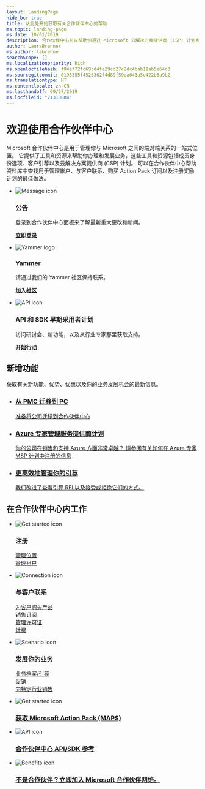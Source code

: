 ```yaml
---
layout: LandingPage
hide_bc: true
title: 从此处开始获取有关合作伙伴中心的帮助
ms.topic: landing-page
ms.date: 10/01/2019
description: 合作伙伴中心可以帮助你通过 Microsoft 云解决方案提供商 (CSP) 计划发展你的业务。 可以在其中设置你的帐户、与客户联系、购买 Action Pack 订阅，以及查找 CSP 和 MPN 计划中的合作伙伴的更多信息。 
author: LauraBrenner
ms.author: labrenne
searchScope: []
ms.localizationpriority: high
ms.openlocfilehash: f94ef72fc69cd4fe29cd27c2dc4bab11ab5e64c3
ms.sourcegitcommit: 0195355f4526362f4d89f59ea643a5e422b6a9b2
ms.translationtype: HT
ms.contentlocale: zh-CN
ms.lasthandoff: 09/27/2019
ms.locfileid: "71318884"
---
```

# <a name="welcome-to-partner-center"></a>欢迎使用合作伙伴中心

Microsoft 合作伙伴中心是用于管理你与 Microsoft 之间的端对端关系的一站式位置。 它提供了工具和资源来帮助你办理和发展业务，这些工具和资源包括成员身份选项、客户引荐以及云解决方案提供商 (CSP) 计划。 可以在合作伙伴中心帮助资料库中查找用于管理帐户、与客户联系、购买 Action Pack 订阅以及注册奖励计划的最佳做法。


<ul id="products1" class="cardsF cols cols3 panelContent singlePanelContent">
    <li>
        <div class="cardSize">
            <div class="cardPadding">
                <div class="card">
                    <div class="cardImageOuter">
                        <div class="cardImage">
                            <img alt="Message icon" src="images/message-icon.png" data-linktype="external">
                        </div>
                    </div>
                    <div class="cardText">
                        <h3>公告</h3>
                        <p>登录到合作伙伴中心面板来了解最新重大更改和新闻。</p>
                        <p><a href="https://partner.microsoft.com/pcv/announcements"><b>立即登录</b></a></p>
                    </div>
                </div>
            </div>
        </div>
    </li>
    <li>
        <div class="cardSize">
            <div class="cardPadding">
                <div class="card">
                    <div class="cardImageOuter">
                        <div class="cardImage">
                            <img alt="Yammer logo" src="images/yammer-logo.png" data-linktype="external">
                        </div>
                    </div>
                    <div class="cardText">
                        <h3>Yammer</h3>
                        <p>请通过我们的 Yammer 社区保持联系。</p>
                        <p><a href="https://go.microsoft.com/fwlink/p/?linkid=851605"><b>加入社区</b></a></p>
                    </div>
                </div>
            </div>
        </div>
    </li>  
    <li>
        <div class="cardSize">
            <div class="cardPadding">
                <div class="card">
                    <div class="cardImageOuter">
                        <div class="cardImage">
                            <img alt="API icon" src="images/i_api.png" data-linktype="external">
                        </div>
                    </div>
                    <div class="cardText">
                        <h3>API 和 SDK 早期采用者计划</h3>
                        <p>访问研讨会、新功能，以及从行业专家那里获取支持。</p>
                        <p><a href="/partner-center/develop/early-adopter-program"><b>开始行动</b></a></p>
                    </div>
                </div>
            </div>
        </div>
    </li>    
</ul>

<h2>新增功能</h2>
<p>获取有关新功能、优势、优惠以及你的业务发展机会的最新信息。</p>
<ul id="products1" class="cardsZ cols cols3 panelContent singlePanelContent">
    <li>
        <div class="cardSize">
            <div class="cardPadding">
                <div class="card">
                    <div class="cardText"><a href="/partner-center/move-pmc-pc-map">
                        <h3>从 PMC 迁移到 PC</h3>
                        <p>准备将公司迁移到合作伙伴中心</p></a>
                    </div>
                </div>
            </div>
        </div>
    </li>
    <li>
        <div class="cardSize">
            <div class="cardPadding">
                <div class="card">
                    <div class="cardText"><a href="/partner-center/Azure-expert-msp">
                        <h3>Azure 专家管理服务提供商计划</h3>
                        <p>你的公司在销售和支持 Azure 方面非常卓越？ 请参阅有关如何在 Azure 专家 MSP 计划中注册的信息</p></a>
                    </div>
                </div>
            </div>
        </div>
    </li>
    <li>
        <div class="cardSize">
            <div class="cardPadding">
                <div class="card">
                    <div class="cardText"><a href="/partner-center/responding-to-referrals#new-referrals">
                        <h3>更高效地管理你的引荐</h3>
                        <p>我们改进了查看引荐 RFI 以及接受或拒绝它们的方式。</p></a>
                    </div>
                </div>
            </div>
        </div>
    </li>       
</ul>


<h2>在合作伙伴中心内工作</h2>

<ul id="products1" class="cardsC cols cols3 panelContent singlePanelContent">
    <li>
        <div class="cardSize">
            <div class="cardPadding">
                <div class="card">
                    <div class="cardImageOuter">
                        <div class="cardImage bgdAccent1">
                            <img alt="Get started icon" src="https://docs.microsoft.com/media/illustrations/sql-get-started-understand.svg" data-linktype="external">
                        </div>
                    </div>
                    <div class="cardText">
                        <h3>注册</h3>
                        <p><a href="/partner-center/manage-locations">管理位置</a><br /><a href="/partner-center/azure-active-directory-tenants-and-partner-center">管理租户</a></p>
                    </div>
                </div>
            </div>
        </div>
    </li>
    <li>
        <div class="cardSize">
            <div class="cardPadding">
                <div class="card">
                    <div class="cardImageOuter">
                        <div class="cardImage bgdAccent1">
                            <img alt="Connection icon" src="https://docs.microsoft.com/media/illustrations/virtualization-hperv-server-community.svg" data-linktype="external">
                        </div>
                    </div>
                    <div class="cardText">
                        <h3>与客户联系</h3>
                        <p><a href="/partner-center/csp-offers">为客户购买产品</a><br /><a href="/partner-center/customer-subscriptions">销售订阅</a><br /><a href="/partner-center/assign-licenses-to-users">管理许可证</a><br /><a href="/partner-center/billing">计费</a></p>
                    </div>
                </div>
            </div>
        </div>
    </li>
    <li>
        <div class="cardSize">
            <div class="cardPadding">
                <div class="card">
                    <div class="cardImageOuter">
                        <div class="cardImage bgdAccent1">
                            <img alt="Scenario icon" src="https://docs.microsoft.com/media/illustrations/biztalk-get-started-scenarios.svg" data-linktype="external">
                        </div>
                    </div>
                    <div class="cardText">
                        <h3>发展你的业务</h3>
                        <p><a href="/partner-center/referrals">业务档案/引荐</a><br /><a href="/partner-center/promotions">促销</a><br /><a href="/partner-center/get-special-pricing-for-offers">向特定行业销售</a></p>
                    </div>
                </div>
            </div>
        </div>
    </li>
</ul>




<ul id="products2" class="cardsY cols cols3 panelContent singlePanelContent">
    <li>
        <div class="cardSize">
            <div class="cardPadding">
                <div class="card">
                    <div class="cardImageOuter">
                        <div class="cardImage bgdAccent1">
                            <img alt="Get started icon" src="https://docs.microsoft.com/media/common/i_get-started.svg" data-linktype="external">
                        </div>
                    </div>
                    <div class="cardText">
                        <h3><a href="/partner-center/mpn-get-action-pack">获取 Microsoft Action Pack (MAPS)</a></h3>
                    </div>
                </div>
            </div>
        </div>
    </li>
    <li>
        <div class="cardSize">
            <div class="cardPadding">
                <div class="card">
                    <div class="cardImageOuter">
                        <div class="cardImage bgdAccent1">
                            <img alt="API icon" src="https://docs.microsoft.com/media/common/i_api-reference.svg" data-linktype="external">
                        </div>
                    </div>                
                    <div class="cardText">
                        <h3><a href="/partner-center/develop/">合作伙伴中心 API/SDK 参考</a></h3>
                    </div>
                </div>
            </div>
        </div>
    </li>
    <li>
        <div class="cardSize">
            <div class="cardPadding">
                <div class="card">
                    <div class="cardImageOuter">
                        <div class="cardImage bgdAccent1">
                            <img alt="Benefits icon" src="https://docs.microsoft.com//media/common/i_benefits.svg" data-linktype="external">
                        </div>
                    </div>
                    <div class="cardText">
                        <h3><a href="https://partners.microsoft.com/PartnerProgram/simplifiedenrollment.aspx">不是合作伙伴？立即加入 Microsoft 合作伙伴网络。</a></h3>
                    </div>
                </div>
            </div>
        </div>
    </li>    
</ul>

